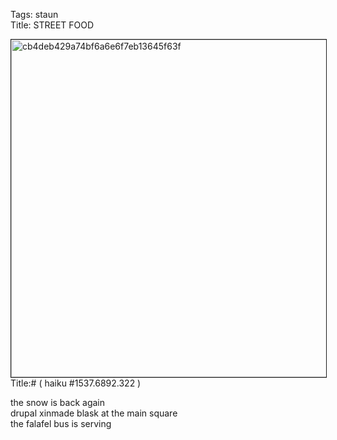 Tags: staun  
Title: STREET FOOD 
  
<p><img src="https://objects.hbvu.su/blotpix/2013/03/14.jpeg" width=540 height=540 alt="cb4deb429a74bf6a6e6f7eb13645f63f" border=1>
Title:# ( haiku #1537.6892.322 )  
  
the snow is back again  
drupal xinmade blask at the main square  
the falafel bus is serving  
